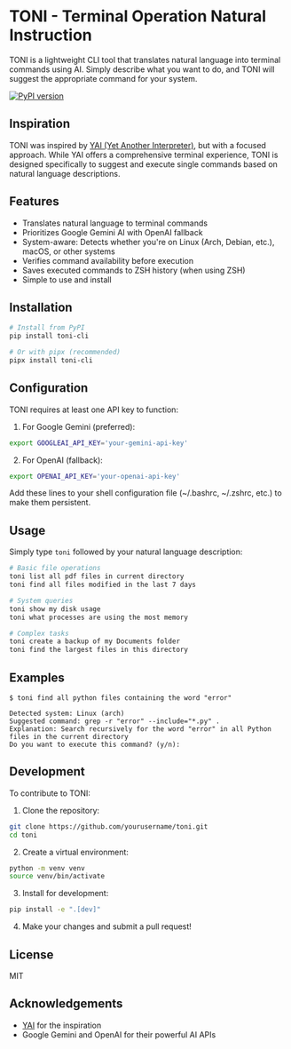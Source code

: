 # TONI - Terminal Operation Natural Instruction

TONI is a lightweight CLI tool that translates natural language into terminal commands using AI. Simply describe what you want to do, and TONI will suggest the appropriate command for your system.

[![PyPI version](https://badge.fury.io/py/toni-cli.svg)](https://badge.fury.io/py/toni-cli)

## Inspiration

TONI was inspired by [YAI (Yet Another Interpreter)](https://github.com/ekzhang/yai), but with a focused approach. While YAI offers a comprehensive terminal experience, TONI is designed specifically to suggest and execute single commands based on natural language descriptions.

## Features

- Translates natural language to terminal commands
- Prioritizes Google Gemini AI with OpenAI fallback
- System-aware: Detects whether you're on Linux (Arch, Debian, etc.), macOS, or other systems
- Verifies command availability before execution
- Saves executed commands to ZSH history (when using ZSH)
- Simple to use and install

## Installation

```bash
# Install from PyPI
pip install toni-cli

# Or with pipx (recommended)
pipx install toni-cli
```

## Configuration

TONI requires at least one API key to function:

1. For Google Gemini (preferred):

```bash
export GOOGLEAI_API_KEY='your-gemini-api-key'
```

2. For OpenAI (fallback):

```bash
export OPENAI_API_KEY='your-openai-api-key'
```

Add these lines to your shell configuration file (~/.bashrc, ~/.zshrc, etc.) to make them persistent.

## Usage

Simply type `toni` followed by your natural language description:

```bash
# Basic file operations
toni list all pdf files in current directory
toni find all files modified in the last 7 days

# System queries
toni show my disk usage
toni what processes are using the most memory

# Complex tasks
toni create a backup of my Documents folder
toni find the largest files in this directory
```

## Examples

```
$ toni find all python files containing the word "error"

Detected system: Linux (arch)
Suggested command: grep -r "error" --include="*.py" .
Explanation: Search recursively for the word "error" in all Python files in the current directory
Do you want to execute this command? (y/n):
```

## Development

To contribute to TONI:

1. Clone the repository:

```bash
git clone https://github.com/yourusername/toni.git
cd toni
```

2. Create a virtual environment:

```bash
python -m venv venv
source venv/bin/activate
```

3. Install for development:

```bash
pip install -e ".[dev]"
```

4. Make your changes and submit a pull request!

## License

MIT

## Acknowledgements

- [YAI](https://github.com/ekzhang/yai) for the inspiration
- Google Gemini and OpenAI for their powerful AI APIs
